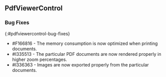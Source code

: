 ## PdfViewerControl

### Bug Fixes
{:#pdfviewercontrol-bug-fixes}
* \#F166816 - The memory consumption is now optimized when printing documents.
* \#I335513 - The particular PDF documents are now rendered properly in higher zoom percentages.
* \#I336363 - Images are now exported properly from the particular documents.